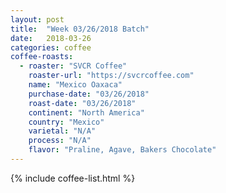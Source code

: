 ```yaml
---
layout: post
title:  "Week 03/26/2018 Batch"
date:   2018-03-26
categories: coffee
coffee-roasts:
  - roaster: "SVCR Coffee"
    roaster-url: "https://svcrcoffee.com"
    name: "Mexico Oaxaca"
    purchase-date: "03/26/2018"
    roast-date: "03/26/2018"
    continent: "North America"
    country: "Mexico"
    varietal: "N/A"
    process: "N/A"
    flavor: "Praline, Agave, Bakers Chocolate"
---
```


{% include coffee-list.html %}
